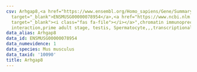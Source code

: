 ```yaml
---
csv: Arhgap8,<a href="https://www.ensembl.org/Homo_sapiens/Gene/Summary?db=core;g=ENSMUSG00000078954"
  target="_blank">ENSMUSG00000078954</a>,<a href="https://www.ncbi.nlm.nih.gov/pubmed/25450459"
  target="_blank"><i class="fas fa-file"></i></a>",chromatin immunoprecipitation assay,direct
  interaction,prime adult stage, testis, Spermatocyte,,,transcriptional regulation,
data_alias: Arhgap8
data_id: ENSMUSG00000078954
data_numevidence: 1
data_species: Mus musculus
data_taxid: '10090'
title: Arhgap8
---
```

